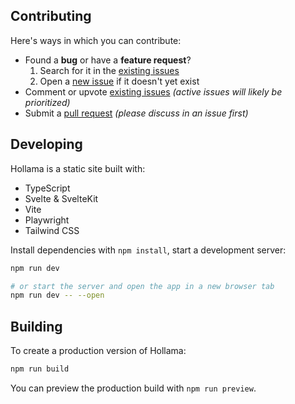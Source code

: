 ## Contributing

Here's ways in which you can contribute:

- Found a **bug** or have a **feature request**?
  1. Search for it in the [existing issues](https://github.com/fmaclen/hollama/issues)
  2. Open a [new issue](https://github.com/fmaclen/hollama/issues/new) if it doesn't yet exist
- Comment or upvote [existing issues](https://github.com/fmaclen/hollama/issues) _(active issues will likely be prioritized)_
- Submit a [pull request](https://github.com/fmaclen/hollama/pulls) _(please discuss in an issue first)_

## Developing

Hollama is a static site built with:

- TypeScript
- Svelte & SvelteKit
- Vite
- Playwright
- Tailwind CSS

Install dependencies with `npm install`, start a development server:

```bash
npm run dev

# or start the server and open the app in a new browser tab
npm run dev -- --open
```

## Building

To create a production version of Hollama:

```bash
npm run build
```

You can preview the production build with `npm run preview`.

